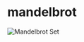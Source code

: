 # mandelbrot

![Mandelbrot Set](https://user-images.githubusercontent.com/43806767/47264052-3565e800-d549-11e8-816f-3435edc84b09.png)
